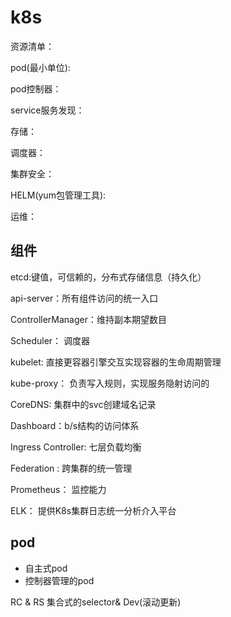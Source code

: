 # k8s

资源清单：

pod(最小单位):

pod控制器：

service服务发现：

存储：

调度器：

集群安全：

HELM(yum包管理工具):

运维：

## 组件

etcd:键值，可信赖的，分布式存储信息（持久化）

api-server：所有组件访问的统一入口

ControllerManager：维持副本期望数目

Scheduler： 调度器

kubelet: 直接更容器引擎交互实现容器的生命周期管理

kube-proxy： 负责写入规则，实现服务隐射访问的

CoreDNS: 集群中的svc创建域名记录

Dashboard：b/s结构的访问体系

Ingress Controller: 七层负载均衡

Federation :  跨集群的统一管理

Prometheus： 监控能力

ELK： 提供K8s集群日志统一分析介入平台

## pod

- 自主式pod
- 控制器管理的pod



RC & RS 集合式的selector& Dev(滚动更新)

















